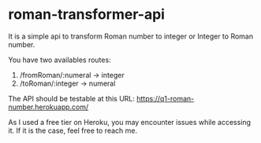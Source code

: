 # roman-transformer-api

It is a simple api to transform Roman number to integer or Integer to Roman number.

You have two availables routes:
1) /fromRoman/:numeral → integer
2) /toRoman/:integer → numeral
  
The API should be testable at this URL: https://q1-roman-number.herokuapp.com/
  
As I used a free tier on Heroku, you may encounter issues while accessing it. If it is the case, feel free to reach me.
